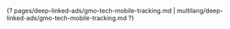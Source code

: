 {? pages/deep-linked-ads/gmo-tech-mobile-tracking.md | multilang/deep-linked-ads/gmo-tech-mobile-tracking.md ?}
